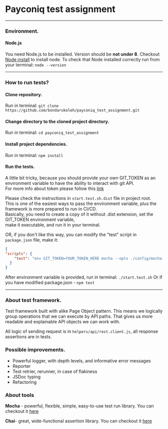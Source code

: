 # Payconiq test assignment
***
### Environment.
#### Node.js
You need Node.js to be installed. Version should be **not under 8**.
Checkout [Node install](https://nodejs.org/uk/download/ "https://nodejs.org/uk/download/") to install node.
To check that Node installed correctly run from your terminal:
`node --version`

***
### How to run tests?
#### Clone repository.
Run in terminal: 
`git clone https://github.com/bondarukoleh/payconiq_test_assignment.git`

#### Change directory to the cloned project directory.
Run in terminal:
`cd payconiq_test_assignment`

#### Install project dependencies.
Run in terminal:
`npm install`

#### Run the tests.
A little bit tricky, because you should provide your own GIT_TOKEN as an environment variable to have the ability to interact with git API.  
For more info about token please follow this [link](https://github.blog/2013-05-16-personal-api-tokens/ "https://github.blog/2013-05-16-personal-api-tokens/")

Please check the instructions in `start.test.sh.dist` file in project root. \
This is one of the easiest ways to pass the environment variable, plus the framework is more
prepared to run in CI/CD. \
Basically, you need to create a copy of it without .dist extension, set the GIT_TOKEN environment variable, \
make it executable, and run it in your terminal.

OR, if you don't like this way, you can modify the "test" script in `package.json` file, make it: 
```json
{
"scripts": {
    "test": "env GIT_TOKEN=YOUR_TOKEN_HERE mocha --opts ./config/mocha.opts"
  }
}
```

After environment variable is provided, run in terminal:
`./start.test.sh`
Or if you have modified package.json - `npm test`

***
### About test framework.
Test framework built with alike Page Object pattern. This means we logically group operations that we can execute by API paths.
That gives us more readable and explainable API objects we can work with. 

All logic of sending request is in `helpers/api/rest.client.js`, all response assertions are in tests.

### Possible improvements.
- Powerful logger, with depth levels, and informative error messages 
- Reporter
- Test retrier, rerunner, in case of flakiness
- JSDoc typing
- Refactoring

### About tools
**Mocha** - powerful, flexible, simple, easy-to-use test run library.
You can checkout it [here](https://mochajs.org/ "https://mochajs.org/")

**Chai**- great, wide-functional assertion library.
You can checkout it [here](https://www.chaijs.com/api/ "https://www.chaijs.com/api/")
